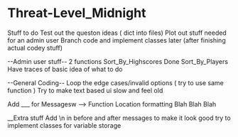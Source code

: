 # Threat-Level_Midnight
Stuff to do 
Test out the queston ideas ( dict into files)
Plot out stuff needed for an admin user 
Branch code and implement classes later (after finishing actual codey stuff)


--Admin user stuff--
2 functions 
Sort_By_Highscores Done 
Sort_By_Players Have traces of basic idea of what to do

--General Coding--
Loop the edge cases/invalid options ( try to use same function )
Try to make text based ui slow and feel old 

Add ___ for Messagesw -->
Function Location formatting
Blah Blah Blah

__Extra stuff
Add \n in before and after messages to make it look good
try to implement classes for variable storage